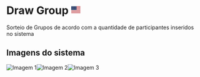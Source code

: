 # Draw Group [![US](img/us.png)](./intl/README.md)

Sorteio de Grupos de acordo com a quantidade de participantes inseridos no sistema

## Imagens do sistema

![Imagem 1](./img/)![Imagem 2](./img/)![Imagem 3](./img/)
